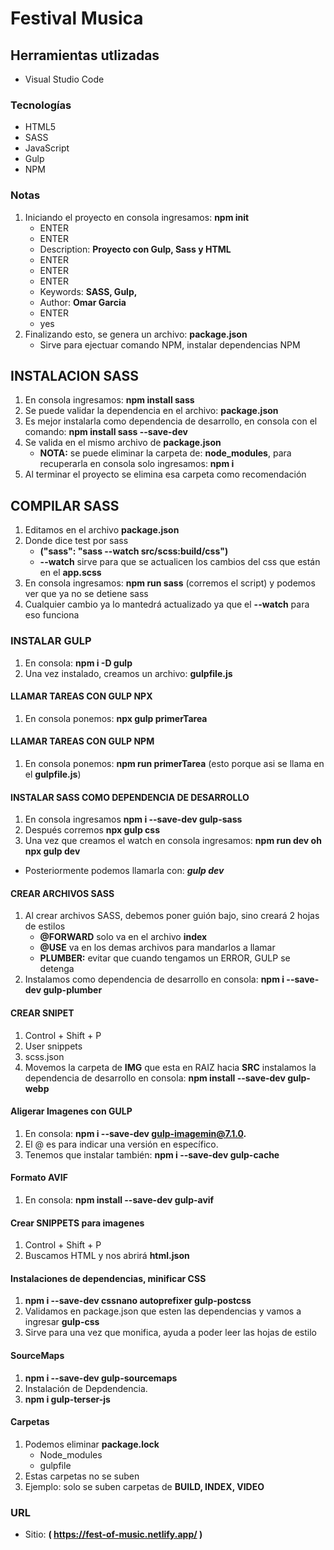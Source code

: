 # Festival Musica

## Herramientas utlizadas

- Visual Studio Code

### Tecnologías

- HTML5
- SASS
- JavaScript
- Gulp
- NPM

### Notas

1. Iniciando el proyecto en consola ingresamos: **npm init**
    - ENTER
    - ENTER
    - Description: **Proyecto con Gulp, Sass y HTML**
    - ENTER
    - ENTER
    - ENTER
    - Keywords: **SASS, Gulp,**
    - Author: **Omar Garcia**
    - ENTER
    - yes
1. Finalizando esto, se genera un archivo: **package.json**
    - Sirve para ejectuar comando NPM, instalar dependencias NPM

## INSTALACION SASS
1. En consola ingresamos: **npm install sass**
1. Se puede validar la dependencia en el archivo: **package.json**
1. Es mejor instalarla como dependencia de desarrollo, en consola con el comando: **npm install sass --save-dev**
1. Se valida en el mismo archivo de **package.json**
    - **NOTA:** se puede eliminar la carpeta de: **node_modules**, para recuperarla en consola solo ingresamos: **npm i**
1. Al terminar el proyecto se elimina esa carpeta como recomendación

## COMPILAR SASS

1. Editamos en el archivo **package.json**
1. Donde dice test por sass
    - **("sass": "sass --watch src/scss:build/css")**
    - **--watch** sirve para que se actualicen los cambios del css que están en el **app.scss**
1. En consola ingresamos: **npm run sass** (corremos el script) y podemos ver que ya no se detiene sass
1. Cualquier cambio ya lo mantedrá actualizado ya que el **--watch** para eso funciona

###  INSTALAR GULP
1. En consola: **npm i -D gulp**
1. Una vez instalado, creamos un archivo: **gulpfile.js**

#### LLAMAR TAREAS CON GULP NPX
1. En consola ponemos: **npx gulp primerTarea**

#### LLAMAR TAREAS CON GULP NPM
1. En consola ponemos: **npm run primerTarea** (esto porque asi se llama en el **gulpfile.js**)

#### INSTALAR SASS COMO DEPENDENCIA DE DESARROLLO
1. En consola ingresamos **npm i --save-dev gulp-sass**
1. Después corremos **npx gulp css**
1. Una vez que creamos el watch en consola ingresamos: **npm run dev oh npx gulp dev**
- Posteriormente podemos llamarla con: **_gulp dev_**

#### CREAR ARCHIVOS SASS
1. Al crear archivos SASS, debemos poner guión bajo, sino creará 2 hojas de estilos
    - **@FORWARD** solo va en el archivo **index**
    - **@USE** va en los demas archivos para mandarlos a llamar
    - **PLUMBER:** evitar que cuando tengamos un ERROR, GULP se detenga
1. Instalamos como dependencia de desarrollo en consola: **npm i --save-dev gulp-plumber**

#### CREAR SNIPET
1. Control + Shift + P
1. User snippets
1. scss.json
1. Movemos la carpeta de **IMG** que esta en RAIZ hacia **SRC** instalamos la dependencia de desarrollo en consola: **npm install --save-dev gulp-webp**

#### Aligerar Imagenes con GULP
1. En consola: **npm i --save-dev gulp-imagemin@7.1.0.**
1. El @ es para indicar una versión en específico.
1. Tenemos que instalar también: **npm i --save-dev gulp-cache**

#### Formato AVIF
1. En consola: **npm install --save-dev gulp-avif**

#### Crear SNIPPETS para imagenes
1. Control + Shift + P
1. Buscamos HTML y nos abrirá **html.json**

#### Instalaciones de dependencias, minificar CSS
1. **npm i --save-dev cssnano autoprefixer gulp-postcss**
1. Validamos en package.json que esten las dependencias y vamos a ingresar **gulp-css**
1. Sirve para una vez que monifica, ayuda a poder leer las hojas de estilo

####  SourceMaps
1. **npm i --save-dev gulp-sourcemaps**
1. Instalación de Depdendencia.
1. **npm i gulp-terser-js**

#### Carpetas
1. Podemos eliminar **package.lock**
    - Node_modules
    - gulpfile
1. Estas carpetas no se suben
1. Ejemplo: solo se suben carpetas de **BUILD, INDEX, VIDEO**

### URL

- Sitio: **( https://fest-of-music.netlify.app/ )**